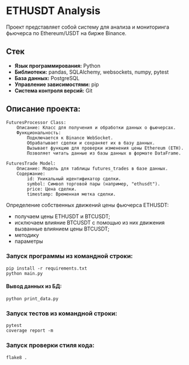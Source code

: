 # ETHUSDT Analysis

Проект представляет собой систему для анализа и мониторинга фьючерса по
Ethereum/USDT на бирже Binance.

## Стек

- **Язык программирования:** Python
- **Библиотеки:** pandas, SQLAlchemy, websockets, numpy, pytest
- **База данных:** PostgreSQL
- **Управление зависимостями:** pip
- **Система контроля версий:** Git

## Описание проекта:

    FuturesProcessor Class:
        Описание: Класс для получения и обработки данных о фьючерсах.
        Функциональность:
            Подключается к Binance WebSocket.
            Обрабатывает сделки и сохраняет их в базу данных.
            Вызывает функцию для проверки изменения цены Ethereum (ETH).
            Позволяет читать данные из базы данных в формате DataFrame.

    FuturesTrade Model:
        Описание: Модель для таблицы futures_trades в базе данных.
        Содержание:
            id: Уникальный идентификатор сделки.
            symbol: Символ торговой пары (например, "ethusdt").
            price: Цена сделки.
            timestamp: Временная метка сделки.

Определение собственных движений цены фьючерса ETHUSDT:

- получаем цены ETHUSDT и BTCUSDT;
- исключаем влияние BTCUSDT с помощью из них движения вызванные влиянием цены BTCUSDT;
- методику
- параметры

### Запуск программы из командной строки:

```shell
pip install -r requirements.txt
python main.py
```
#### Вывод данных из БД:
```shell
python print_data.py
```
### Запуск тестов из командной строки:

```shell
pytest
coverage report -m
```

### Запуск проверки стиля кода:

```shell
flake8 .
```
